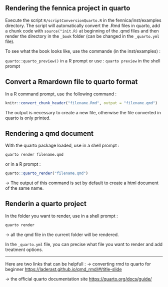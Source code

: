 ## Rendering the fennica project in quarto 

Execute the script `R/scriptConversionQuarto.R` in the fennica/inst/examples directory.
The script will automatically convert the .Rmd files in quarto, add a chunk code with `source("init.R)` at beginning of the .qmd files and then render the directory in the `_book` folder (can be changed in the `_quarto.yml` file).

To see what the book looks like, use the commande (in the inst/examples) :

`quarto::quarto_preview()` in a R prompt 
or use :
`quarto preview` in the shell prompt


## Convert a Rmardown file to quarto format

In a R command prompt, use the following command : 
```R
knitr::convert_chunk_header("filename.Rmd", output = "filename.qmd")
``` 

The output is necessary to create a new file, otherwise the file converted in quarto is only printed. 


## Rendering a qmd document 

With the quarto package loaded, use in a shell prompt :
```sh
quarto render filename.qmd
```

or in a R prompt :
```R
quarto::quarto_render("filename.qmd")
```

-> The output of this command is set by default to create a html document of the same name.

## Renderin a quarto project

In the folder you want to render, use in a shell prompt :
```sh
quarto render 
```

-> all the qmd file in the current folder will be rendered. 

In the `_quarto.yml` file, you can precise what file you want to render and add treatment options.


---

Here are two links that can be helpfull : 
-> converting rmd to quarto for beginner
https://laderast.github.io/qmd_rmd/#/title-slide 

-> the official quarto documentation site
https://quarto.org/docs/guide/
